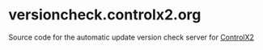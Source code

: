 # versioncheck.controlx2.org

Source code for the automatic update version check server for [ControlX2](https://github.com/jwoglom/controlX2)
